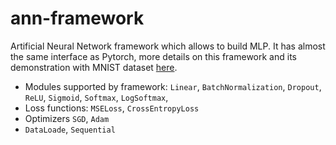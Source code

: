 # ann-framework

Artificial Neural Network framework which allows to build MLP. It has almost the same interface as Pytorch, more details on this framework and its demonstration with MNIST dataset [here](test-and-demonstrate.ipynb). 
* Modules supported by framework: `Linear`, `BatchNormalization`, `Dropout`, `ReLU`, `Sigmoid`, `Softmax`, `LogSoftmax`,
* Loss functions: `MSELoss`, `CrossEntropyLoss` 
* Optimizers `SGD`, `Adam`
* `DataLoade`, `Sequential`

